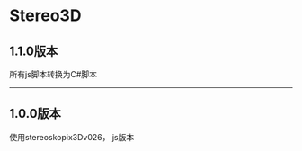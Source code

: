 # Stereo3D

## 1.1.0版本
所有js脚本转换为C#脚本

-------------------------------------------------------------------

## 1.0.0版本
使用stereoskopix3Dv026， js版本